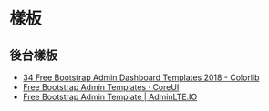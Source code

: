 # 樣板

## 後台樣板

* [34 Free Bootstrap Admin Dashboard Templates 2018 - Colorlib](https://colorlib.com/wp/free-bootstrap-admin-dashboard-templates/)
* [Free Bootstrap Admin Templates · CoreUI](https://coreui.io/)
* [Free Bootstrap Admin Template \| AdminLTE.IO](https://adminlte.io/)

